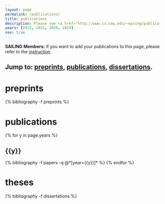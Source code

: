 ```yaml
---
layout: page
permalink: /publications/
title: publications
description: Please see <a href="http://www.cs.cmu.edu/~epxing/publications-2021.html"><u>here</u></a> for publications before 2019.
years: [2022, 2021, 2020, 2019]
nav: true
---
```


<b>SAILING Members:</b> If you want to add your publications to this page, please refer to the <a href="https://github.com/sailing-lab/sailing-lab.github.io/blob/main/docs/publications.md">instruction</a>.

<div class="publications">
<h2>Jump to: <a href="#preprints">preprints</a>, <a href="#publications">publications</a>, <a href="#dissertations">dissertations</a>.</h2>

<h1 class="year" id="preprints">preprints</h1>
{% bibliography -f preprints %}

<h1 id="publications">publications</h1>
{% for y in page.years %}
  <h2 class="year">{{y}}</h2>
  {% bibliography -f papers -q @*[year={{y}}]* %}
{% endfor %}

<h1 class="year" id="dissertations">theses</h1>
{% bibliography -f dissertations %}

</div>
